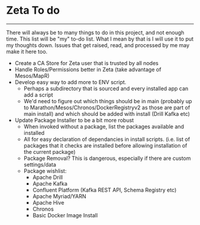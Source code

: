 # Zeta To do 
---
There will always be to many things to do in this project, and not enough time. This list will be "my" to-do list. What I mean by that is I will use it to put my thoughts down. Issues that get raised, read, and processed by me may make it here too. 

* Create a CA Store for Zeta user that is trusted by all nodes
* Handle Roles/Permissions better in Zeta (take advantage of Mesos/MapR)
* Develop easy way to add more to ENV script.
  * Perhaps a subdirectory that is sourced and every installed app can add a script
  * We'd need to figure out which things should be in main (probably up to Marathon/Mesos/Chronos/DockerRegistryv2 as those are part of main install) and which should be added with install (Drill Kafka etc)
* Update Package Installer to be a bit more robust
  * When invoked without a package, list the packages available and installed
  * All for easy declaration of dependancies in install scripts. (i.e. list of packages that it checks are installed before allowing installation of the current package)
  * Package Removal? This is dangerous, especially if there are custom settings/data
  * Package wishlist:
    * Apache Drill
    * Apache Kafka
    * Confluent Platform (Kafka REST API, Schema Registry etc)
    * Apache Myriad/YARN
    * Apache Hive
    * Chronos
    * Basic Docker Image Install

